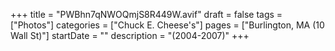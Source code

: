 +++
title = "PWBhn7qNWOQmjS8R449W.avif"
draft = false
tags = ["Photos"]
categories = ["Chuck E. Cheese's"]
pages = ["Burlington, MA (10 Wall St)"]
startDate = ""
description = "(2004-2007)"
+++
